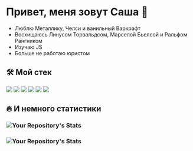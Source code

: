 # Привет, меня зовут Саша 👋

* Люблю Металлику, Челси и ванильный Варкрафт
* Восхищаюсь Линусом Торвальдсом, Марселой Бьелсой и Ральфом Рангником
* Изучаю JS
* Больше не работаю юристом

## 🛠 Мой стек

<img src="https://img.icons8.com/color/48/000000/html-5--v1.png"/> <img src="https://img.icons8.com/color/48/000000/css3.png"/> <img src="https://img.icons8.com/color/50/000000/html-5--v2.png"/> <img src="https://img.icons8.com/nolan/64/react-native.png"/> <img src="https://img.icons8.com/nolan/64/api-settings.png"/> <img src="https://img.icons8.com/dusk/64/000000/webpack.png"/>

## 🔥 И немного статистики
 ### ![Your Repository's Stats](https://github-readme-stats.vercel.app/api/top-langs/?username=SashaLisitsyn&theme=blue-green)
 ### ![Your Repository's Stats](https://github-readme-stats.vercel.app/api?username=SashaLisitsyn&show_icons=true)
